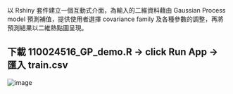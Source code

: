 以 Rshiny 套件建立一個互動式介面，為輸入的二維資料藉由 Gaussian Process model 預測補值，提供使用者選擇 covariance family 及各種參數的調整，再將預測結果以二維熱點圖呈現。

## 下載 110024516_GP_demo.R -> click Run App -> 匯入 train.csv


![image](https://github.com/edward19978695/NTHU-STAT/assets/133337791/95ecfd5e-f79b-4cc9-80ef-609c2eb00226)
